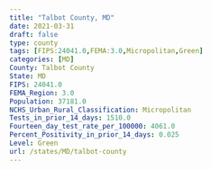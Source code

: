 ```yaml
---
title: "Talbot County, MD"
date: 2021-03-31
draft: false
type: county
tags: [FIPS:24041.0,FEMA:3.0,Micropolitan,Green]
categories: [MD]
County: Talbot County
State: MD
FIPS: 24041.0
FEMA_Region: 3.0
Population: 37181.0
NCHS_Urban_Rural_Classification: Micropolitan
Tests_in_prior_14_days: 1510.0
Fourteen_day_test_rate_per_100000: 4061.0
Percent_Positivity_in_prior_14_days: 0.025
Level: Green
url: /states/MD/talbot-county
---
```



